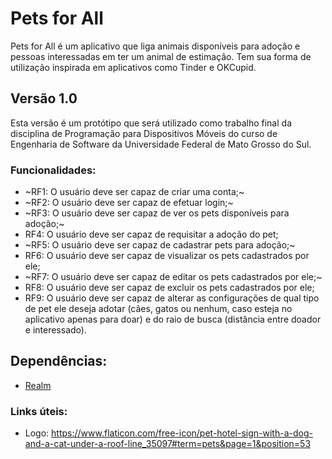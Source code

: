 # Pets for All

Pets for All é um aplicativo que liga animais disponíveis para adoção e pessoas interessadas em ter um animal de estimação.
Tem sua forma de utilização inspirada em aplicativos como Tinder e OKCupid.

## Versão 1.0

Esta versão é um protótipo que será utilizado como trabalho final da disciplina de Programação para Dispositivos Móveis do curso de Engenharia de Software da Universidade Federal de Mato Grosso do Sul.

### Funcionalidades:

- ~RF1: O usuário deve ser capaz de criar uma conta;~
- ~RF2: O usuário deve ser capaz de efetuar login;~
- ~RF3: O usuário deve ser capaz de ver os pets disponíveis para adoção;~
- RF4: O usuário deve ser capaz de requisitar a adoção do pet;
- ~RF5: O usuário deve ser capaz de cadastrar pets para adoção;~
- RF6: O usuário deve ser capaz de visualizar os pets cadastrados por ele;
- ~RF7: O usuário deve ser capaz de editar os pets cadastrados por ele;~
- RF8: O usuário deve ser capaz de excluir os pets cadastrados por ele;
- RF9: O usuário deve ser capaz de alterar as configurações de qual tipo de pet ele deseja adotar (cães, gatos ou nenhum, caso esteja no aplicativo apenas para doar) e do raio de busca (distância entre doador e interessado).

## Dependências:

- [Realm](https://realm.io/)

### Links úteis:

- Logo: https://www.flaticon.com/free-icon/pet-hotel-sign-with-a-dog-and-a-cat-under-a-roof-line_35097#term=pets&page=1&position=53
